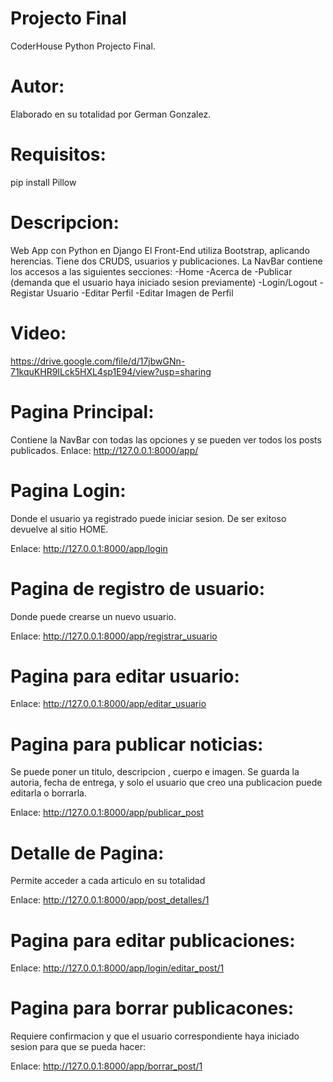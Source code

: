 # Projecto Final

CoderHouse Python Projecto Final. 

# Autor:
Elaborado en su totalidad por German Gonzalez.

# Requisitos:
pip install Pillow

# Descripcion:
Web App con Python en Django
El Front-End utiliza Bootstrap, aplicando herencias.
Tiene dos CRUDS, usuarios y publicaciones.
La NavBar contiene los accesos a las siguientes secciones:
-Home
-Acerca de
-Publicar (demanda que el usuario haya iniciado sesion previamente)
-Login/Logout
-Registar Usuario
-Editar Perfil
-Editar Imagen de Perfil

# Video:
https://drive.google.com/file/d/17jbwGNn-71kquKHR9ILck5HXL4sp1E94/view?usp=sharing

# Pagina Principal:

Contiene la NavBar con todas las opciones y se pueden ver todos los posts publicados.
Enlace: http://127.0.0.1:8000/app/

# Pagina Login:
Donde el usuario ya registrado puede iniciar sesion. De ser exitoso devuelve al sitio HOME.

Enlace: http://127.0.0.1:8000/app/login

# Pagina de registro de usuario:
Donde puede crearse un nuevo usuario.

Enlace: http://127.0.0.1:8000/app/registrar_usuario

# Pagina para editar usuario:

Enlace: http://127.0.0.1:8000/app/editar_usuario

# Pagina para publicar noticias:

Se puede poner un titulo, descripcion , cuerpo e imagen. Se guarda la autoria, fecha de entrega, y solo el usuario que creo una publicacion puede editarla o borrarla.

Enlace: http://127.0.0.1:8000/app/publicar_post

# Detalle de Pagina:

Permite acceder a cada articulo en su totalidad

Enlace: http://127.0.0.1:8000/app/post_detalles/1

# Pagina para editar publicaciones:

Enlace: http://127.0.0.1:8000/app/login/editar_post/1

# Pagina para borrar publicacones:
Requiere confirmacion y que el usuario correspondiente haya iniciado sesion para que se pueda hacer:

Enlace: http://127.0.0.1:8000/app/borrar_post/1
